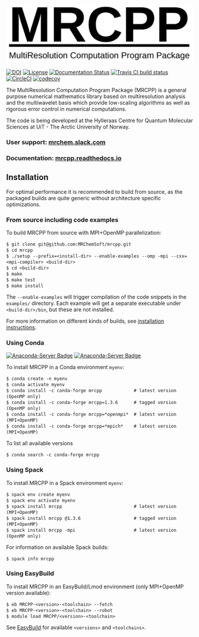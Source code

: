 ![MRCPP logo](https://github.com/MRChemSoft/mrcpp/raw/master/docs/gfx/logo.png)

[![DOI](https://zenodo.org/badge/DOI/10.5281/zenodo.3606670.svg)](https://doi.org/10.5281/zenodo.3606670)
[![License](https://img.shields.io/badge/license-%20LGPLv3-blue.svg)](../master/LICENSE)
[![Documentation Status](https://readthedocs.org/projects/mrcpp/badge/?version=latest)](http://mrcpp.readthedocs.io/en/latest/?badge=latest)
[![Travis CI build status](https://travis-ci.org/MRChemSoft/mrcpp.svg?branch=master)](https://travis-ci.org/MRChemSoft/mrcpp)
[![CircleCI](https://circleci.com/gh/MRChemSoft/mrcpp/tree/master.svg?style=svg)](https://circleci.com/gh/MRChemSoft/mrcpp)
[![codecov](https://codecov.io/gh/MRChemSoft/mrcpp/branch/master/graph/badge.svg)](https://codecov.io/gh/MRChemSoft/mrcpp)

The MultiResolution Computation Program Package (MRCPP) is a general
purpose numerical mathematics library based on multiresolution analysis
and the multiwavelet basis which provide low-scaling algorithms as well
as rigorous error control in numerical computations.

The code is being developed at the Hylleraas Centre for Quantum Molecular
Sciences at UiT - The Arctic University of Norway.

### User support: [mrchem.slack.com](https://join.slack.com/t/mrchem/shared_invite/enQtNTI3MjMzNjM0NTk0LWNkODZjNTMwYmM4NmRmODExMjQzMDc3NThlMzNmNmIyNWQwM2YwOGY0OWY4NmNmNzE4ZmM2NzgxYzUzNDg3NDM)
### Documentation: [mrcpp.readthedocs.io](http://mrcpp.readthedocs.io)


## Installation

For optimal performance it is recommended to build from source, as the packaged
builds are quite generic without architecture specific optimizations.

### From source including code examples

To build MRCPP from source with MPI+OpenMP parallelization:

    $ git clone git@github.com:MRChemSoft/mrcpp.git
    $ cd mrcpp
    $ ./setup --prefix=<install-dir> --enable-examples --omp -mpi --cxx=<mpi-compiler> <build-dir>
    $ cd <build-dir>
    $ make
    $ make test
    $ make install

The `--enable-examples` will trigger compilation of the code snippets in the
`examples/` directory. Each example will get a separate executable under
`<build-dir>/bin`, but these are not installed.

For more information on different kinds of builds, see
[installation instructions](http://mrcpp.readthedocs.io/en/latest/install.html).


### Using Conda

[![Anaconda-Server Badge](https://anaconda.org/conda-forge/mrcpp/badges/installer/conda.svg)](https://conda.anaconda.org/conda-forge)
[![Anaconda-Server Badge](https://anaconda.org/conda-forge/mrcpp/badges/downloads.svg)](https://anaconda.org/conda-forge/mrcpp)

To install MRCPP in a Conda environment `myenv`:

    $ conda create -n myenv
    $ conda activate myenv
    $ conda install -c conda-forge mrcpp            # latest version (OpenMP only)
    $ conda install -c conda-forge mrcpp=1.3.6      # tagged version (OpenMP only)
    $ conda install -c conda-forge mrcpp=*openmpi*  # latest version (MPI+OpenMP)
    $ conda install -c conda-forge mrcpp=*mpich*    # latest version (MPI+OpenMP)

To list all available versions

    $ conda search -c conda-forge mrcpp

### Using Spack

To install MRCPP in a Spack environment `myenv`:

    $ spack env create myenv
    $ spack env activate myenv
    $ spack install mrcpp                           # latest version (MPI+OpenMP)
    $ spack install mrcpp @1.3.6                    # tagged version (MPI+OpenMP)
    $ spack install mrcpp -mpi                      # latest version (OpenMP only)

For information on available Spack builds:

    $ spack info mrcpp


### Using EasyBuild

To install MRCPP in an EasyBuild/Lmod environment (only MPI+OpenMP version
available):

    $ eb MRCPP-<version>-<toolchain> --fetch
    $ eb MRCPP-<version>-<toolchain> --robot
    $ module load MRCPP/<version>-<toolchain>

See
[EasyBuild](https://github.com/easybuilders/easybuild-easyconfigs/tree/develop/easybuild/easyconfigs/m/MRCPP)
for available `<versions>` and `<toolchains>`.
